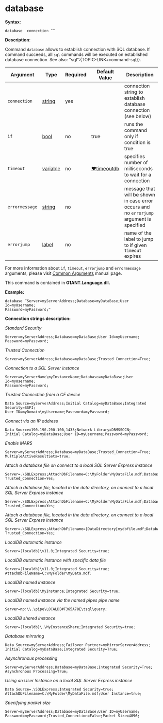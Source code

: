 # database

**Syntax:**

```G1ANT
database  connection ‴‴
```

**Description:**

Command `database` allows to establish connection with SQL database. If command succeeds, all `sql` commands will be executed on established database connection. See also: "sql":{TOPIC-LINK+command-sql}}.

| Argument | Type | Required | Default Value | Description |
| -------- | ---- | -------- | ------------- | ----------- |
|`connection`| [string](https://github.com/G1ANT-Robot/G1ANT.Manual/blob/master/G1ANT-Language/Structures/string.md) | yes |  | connection string to establish database connection (see below) |
|`if`| [bool](https://github.com/G1ANT-Robot/G1ANT.Manual/blob/master/G1ANT-Language/Structures/bool.md) | no | true | runs the command only if condition is true |
|`timeout`| [variable](https://github.com/G1ANT-Robot/G1ANT.Manual/blob/master/G1ANT-Language/Special-Characters/variable.md) | no | [♥timeoutdb](https://github.com/G1ANT-Robot/G1ANT.Manual/blob/master/G1ANT-Language/Variables/Special-Variables.md) | specifies number of milliseconds to wait for a connection|
|`errormessage`| [string](https://github.com/G1ANT-Robot/G1ANT.Manual/blob/master/G1ANT-Language/Structures/string.md) | no | | message that will be shown in case error occurs and no `errorjump` argument is specified |
|`errorjump`| [label](https://github.com/G1ANT-Robot/G1ANT.Manual/blob/master/G1ANT-Language/Structures/label.md) | no |  | name of the label to jump to if given `timeout` expires |

For more information about `if`, `timeout`, `errorjump` and `errormessage` arguments, please visit [Common Arguments](https://github.com/G1ANT-Robot/G1ANT.Manual/blob/master/G1ANT-Language/Common-Arguments.md)  manual page.

This command is contained in **G1ANT.Language.dll.**

**Example:**

```G1ANT
database ‴Server=myServerAddress;Database=myDataBase;User Id=myUsername;
Password=myPassword;‴
```

**Connection strings description:**

_Standard Security_

```G1ANT
Server=myServerAddress;Database=myDataBase;User Id=myUsername;
Password=myPassword;
```

_Trusted Connection_

```G1ANT
Server=myServerAddress;Database=myDataBase;Trusted_Connection=True;
```

_Connection to a SQL Server instance_

```G1ANT
Server=myServerName\myInstanceName;Database=myDataBase;User Id=myUsername;
Password=myPassword;
```

_Trusted Connection from a CE device_

```G1ANT
Data Source=myServerAddress;Initial Catalog=myDataBase;Integrated Security=SSPI;
User ID=myDomain\myUsername;Password=myPassword;
```

_Connect via an IP address_

```G1ANT
Data Source=190.190.200.100,1433;Network Library=DBMSSOCN;
Initial Catalog=myDataBase;User ID=myUsername;Password=myPassword;
```

_Enable MARS_

```G1ANT
Server=myServerAddress;Database=myDataBase;Trusted_Connection=True;
MultipleActiveResultSets=true;
```

_Attach a database file on connect to a local SQL Server Express instance_

```G1ANT
Server=.\SQLExpress;AttachDbFilename=C:\MyFolder\MyDataFile.mdf;Database=dbname;
Trusted_Connection=Yes;
```

_Attach a database file, located in the data directory, on connect to a local SQL Server Express instance_

```G1ANT
Server=.\SQLExpress;AttachDbFilename=C:\MyFolder\MyDataFile.mdf;Database=dbname;
Trusted_Connection=Yes;
```

_Attach a database file, located in the data directory, on connect to a local SQL Server Express instance_

```G1ANT
Server=.\SQLExpress;AttachDbFilename=|DataDirectory|mydbfile.mdf;Database=dbname;
Trusted_Connection=Yes;
```

_LocalDB automatic instance_

```G1ANT
Server=(localdb)\v11.0;Integrated Security=true;
```

_LocalDB automatic instance with specific data file_

```G1ANT
Server=(localdb)\v11.0;Integrated Security=true;
AttachDbFileName=C:\MyFolder\MyData.mdf;
```

_LocalDB named instance_

```G1ANT
Server=(localdb)\MyInstance;Integrated Security=true;
```

_LocalDB named instance via the named pipes pipe name_

```G1ANT
Server=np:\\.\pipe\LOCALDB#F365A78E\tsql\query;
```

_LocalDB shared instance_

```G1ANT
Server=(localdb)\.\MyInstanceShare;Integrated Security=true;
```

_Database mirroring_

```G1ANT
Data Source=myServerAddress;Failover Partner=myMirrorServerAddress;
Initial Catalog=myDataBase;Integrated Security=True;
```

_Asynchronous processing_

```G1ANT
Server=myServerAddress;Database=myDataBase;Integrated Security=True;
Asynchronous Processing=True;
```

_Using an User Instance on a local SQL Server Express instance_

```G1ANT
Data Source=.\SQLExpress;Integrated Security=true;
AttachDbFilename=C:\MyFolder\MyDataFile.mdf;User Instance=true;
```

_Specifying packet size_

```G1ANT
Server=myServerAddress;Database=myDataBase;User ID=myUsername;
Password=myPassword;Trusted_Connection=False;Packet Size=4096;
```
